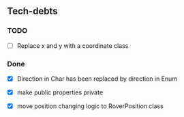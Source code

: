 ## Tech-debts
### TODO
- [ ] Replace x and y with a coordinate class
### Done
- [X] Direction in Char has been replaced by direction in Enum
- [X] make public properties private
- [X] move position changing logic to RoverPosition class


